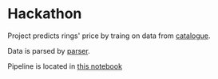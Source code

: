 # Hackathon

Project predicts rings' price by traing on data from [catalogue](https://7karat.by/catalog/koltsa/).

Data is parsed by [parser](data/parser.py).

Pipeline is located in [this notebook](model_selection.ipynb)
